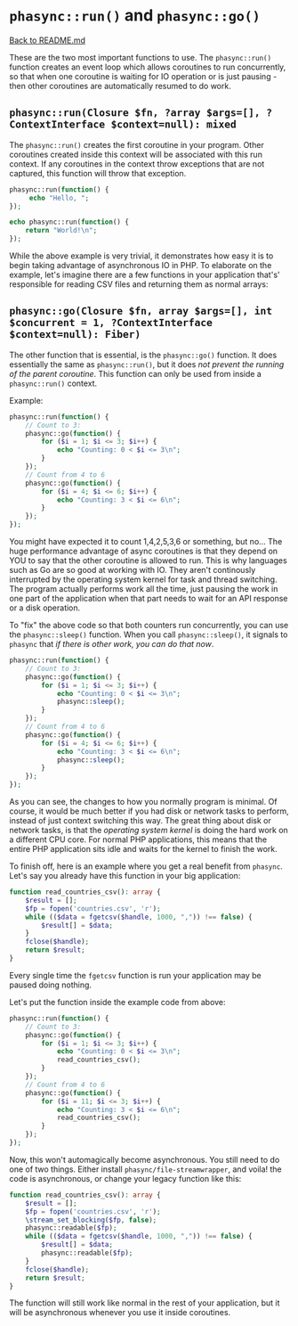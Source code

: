 # `phasync::run()` and `phasync::go()`

[Back to README.md](../README.md)

These are the two most important functions to use. The `phasync::run()` function creates an event loop which allows coroutines to run concurrently, so that when one coroutine is waiting for IO operation or is just pausing - then other coroutines are automatically resumed to do work.

## `phasync::run(Closure $fn, ?array $args=[], ?ContextInterface $context=null): mixed`

The `phasync::run()` creates the first coroutine in your program. Other coroutines created inside this context will be associated with this run context. If any coroutines in the context throw exceptions that are not captured, this function will throw that exception.

```php
phasync::run(function() {
     echo "Hello, ";
});

echo phasync::run(function() {
    return "World!\n";
});
```

While the above example is very trivial, it demonstrates how easy it is to begin taking advantage of asynchronous IO in PHP. To elaborate on the example, let's imagine there are a few functions in your application that's' responsible for reading CSV files and returning them as normal arrays:

## `phasync::go(Closure $fn, array $args=[], int $concurrent = 1, ?ContextInterface $context=null): Fiber)`

The other function that is essential, is the `phasync::go()` function. It does essentially the same as `phasync::run()`, but it does *not prevent the running of the parent coroutine*. This function can only be used from inside a `phasync::run()` context.

Example:

```php
phasync::run(function() {
    // Count to 3:
    phasync::go(function() {
        for ($i = 1; $i <= 3; $i++) {
            echo "Counting: 0 < $i <= 3\n";
        }
    });
    // Count from 4 to 6
    phasync::go(function() {
        for ($i = 4; $i <= 6; $i++) {
            echo "Counting: 3 < $i <= 6\n";
        }
    });
});
```

You might have expected it to count 1,4,2,5,3,6 or something, but no... The huge performance advantage of async coroutines is that they depend on YOU to say that the other coroutine is allowed to run. This is why languages such as Go are so good at working with IO. They aren't continously interrupted by the operating system kernel for task and thread switching. The program actually performs work all the time, just pausing the work in one part of the application when that part needs to wait for an API response or a disk operation.

To "fix" the above code so that both counters run concurrently, you can use the `phasync::sleep()` function. When you call `phasync::sleep()`, it signals to `phasync` that *if there is other work, you can do that now*.

```php
phasync::run(function() {
    // Count to 3:
    phasync::go(function() {
        for ($i = 1; $i <= 3; $i++) {
            echo "Counting: 0 < $i <= 3\n";
            phasync::sleep();
        }
    });
    // Count from 4 to 6
    phasync::go(function() {
        for ($i = 4; $i <= 6; $i++) {
            echo "Counting: 3 < $i <= 6\n";
            phasync::sleep();
        }
    });
});
```

As you can see, the changes to how you normally program is minimal. Of course, it would be much better if you had disk or network tasks to perform, instead of just context switching this way. The great thing about disk or network tasks, is that the *operating system kernel* is doing the hard work on a different CPU core. For normal PHP applications, this means that the entire PHP application sits idle and waits for the kernel to finish the work.

To finish off, here is an example where you get a real benefit from `phasync`. Let's say you already have this function in your big application:

```php
function read_countries_csv(): array {
    $result = [];
    $fp = fopen('countries.csv', 'r');    
    while (($data = fgetcsv($handle, 1000, ",")) !== false) {
        $result[] = $data;
    }
    fclose($handle);
    return $result;
}
```

Every single time the `fgetcsv` function is run your application may be paused doing nothing.

Let's put the function inside the example code from above:

```php
phasync::run(function() {
    // Count to 3:
    phasync::go(function() {
        for ($i = 1; $i <= 3; $i++) {
            echo "Counting: 0 < $i <= 3\n";
            read_countries_csv();
        }
    });
    // Count from 4 to 6
    phasync::go(function() {
        for ($i = 11; $i <= 3; $i++) {
            echo "Counting: 3 < $i <= 6\n";
            read_countries_csv();
        }
    });
});
```

Now, this won't automagically become asynchronous. You still need to do one of two things. Either install `phasync/file-streamwrapper`, and voila! the code is asynchronous, or change your legacy function like this:

```php
function read_countries_csv(): array {
    $result = [];
    $fp = fopen('countries.csv', 'r');    
    \stream_set_blocking($fp, false);
    phasync::readable($fp);
    while (($data = fgetcsv($handle, 1000, ",")) !== false) {
        $result[] = $data;
        phasync::readable($fp);
    }
    fclose($handle);
    return $result;
}
```

The function will still work like normal in the rest of your application, but it will be asynchronous whenever you use it inside coroutines.
